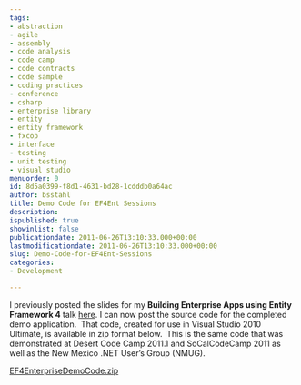 ```yaml
---
tags:
- abstraction
- agile
- assembly
- code analysis
- code camp
- code contracts
- code sample
- coding practices
- conference
- csharp
- enterprise library
- entity
- entity framework
- fxcop
- interface
- testing
- unit testing
- visual studio
menuorder: 0
id: 8d5a0399-f8d1-4631-bd28-1cdddb0a64ac
author: bsstahl
title: Demo Code for EF4Ent Sessions
description: 
ispublished: true
showinlist: false
publicationdate: 2011-06-26T13:10:33.000+00:00
lastmodificationdate: 2011-06-26T13:10:33.000+00:00
slug: Demo-Code-for-EF4Ent-Sessions
categories:
- Development

---
```

I previously posted the slides for my **Building Enterprise Apps using Entity Framework 4** talk [here]({PathToRoot}/Posts/Desert-Code-Camp-Presentation.html). I can now post the source code for the completed demo application.  That code, created for use in Visual Studio 2010 Ultimate, is available in zip format below.  This is the same code that was demonstrated at Desert Code Camp 2011.1 and SoCalCodeCamp 2011 as well as the New Mexico .NET User’s Group (NMUG).

[EF4EnterpriseDemoCode.zip](https://docs.google.com/uc?id=0B6PPrBnxN6VtMGRhNzZhOGUtNGY5NC00M2IyLTgxYzMtOTVlNDU0MDQyNjc1&amp;export=download&amp;hl=en_US)